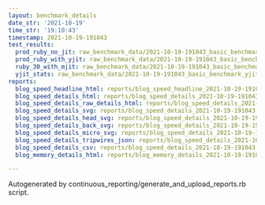 ```yaml
---
layout: benchmark_details
date_str: '2021-10-19'
time_str: '19:10:43'
timestamp: 2021-10-19-191043
test_results:
  prod_ruby_no_jit: raw_benchmark_data/2021-10-19-191043_basic_benchmark_prod_ruby_no_jit.json
  prod_ruby_with_yjit: raw_benchmark_data/2021-10-19-191043_basic_benchmark_prod_ruby_with_yjit.json
  ruby_30_with_mjit: raw_benchmark_data/2021-10-19-191043_basic_benchmark_ruby_30_with_mjit.json
  yjit_stats: raw_benchmark_data/2021-10-19-191043_basic_benchmark_yjit_stats.json
reports:
  blog_speed_headline_html: reports/blog_speed_headline_2021-10-19-191043.html
  blog_speed_details_html: reports/blog_speed_details_2021-10-19-191043.html
  blog_speed_details_raw_details_html: reports/blog_speed_details_2021-10-19-191043.raw_details.html
  blog_speed_details_svg: reports/blog_speed_details_2021-10-19-191043.svg
  blog_speed_details_head_svg: reports/blog_speed_details_2021-10-19-191043.head.svg
  blog_speed_details_back_svg: reports/blog_speed_details_2021-10-19-191043.back.svg
  blog_speed_details_micro_svg: reports/blog_speed_details_2021-10-19-191043.micro.svg
  blog_speed_details_tripwires_json: reports/blog_speed_details_2021-10-19-191043.tripwires.json
  blog_speed_details_csv: reports/blog_speed_details_2021-10-19-191043.csv
  blog_memory_details_html: reports/blog_memory_details_2021-10-19-191043.html

---
```

Autogenerated by continuous_reporting/generate_and_upload_reports.rb script.
